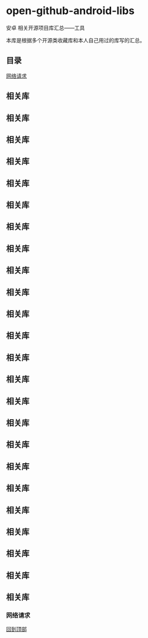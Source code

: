 # open-github-android-libs
安卓 相关开源项目库汇总——工具   

本库是根据多个开源类收藏库和本人自己用过的库写的汇总。

## 目录

[网络请求](#网络请求)


## 相关库
## 相关库
## 相关库
## 相关库
## 相关库
## 相关库
## 相关库
## 相关库
## 相关库
## 相关库
## 相关库
## 相关库
## 相关库
## 相关库
## 相关库
## 相关库
## 相关库
## 相关库
## 相关库
## 相关库
## 相关库
## 相关库
## 相关库
## 相关库

### 网络请求

[回到顶部](#open-github-android-libs)
